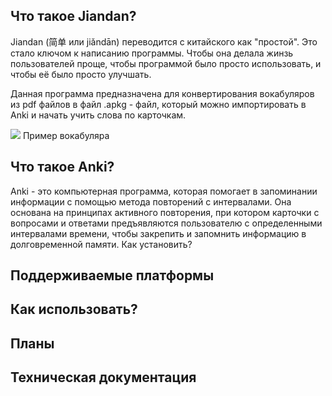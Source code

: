 ## Что такое Jiandan?
Jiandan (简单 или jiǎndān) переводится с китайского как "простой". Это стало ключом к написанию программы. Чтобы она делала жинзь пользователей проще, чтобы программой было просто использовать, и чтобы её было просто улучшать. 

Данная программа предназначена для конвертирования вокабуляров из pdf файлов в файл .apkg - файл, который можно импортировать в Anki и начать учить слова по карточкам.

![](https://github.com/WeinerGero/jiandan/assets/65958303/9e17679d-abf0-47f0-896b-3c62d57133e6)
Пример вокабуляра

## Что такое Anki?
Anki - это компьютерная программа, которая помогает в запоминании информации с помощью метода повторений с интервалами. Она основана на принципах активного повторения, при котором карточки с вопросами и ответами предъявляются пользователю с определенными интервалами времени, чтобы закрепить и запомнить информацию в долговременной памяти.
Как установить?

## Поддерживаемые платформы

## Как использовать?


## Планы


## Техническая документация

